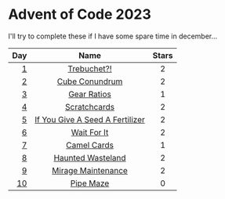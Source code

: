 # Advent of Code 2023

I'll try to complete these if I have some spare time in december...

|            Day             |                               Name                                   | Stars |
|---------------------------:|:--------------------------------------------------------------------:|:-----:|
|  [1](days/_1/src/main.rs)  |          [Trebuchet?!](https://adventofcode.com/2023/day/1)          |   2   |
|  [2](days/_2/src/main.rs)  |        [Cube Conundrum](https://adventofcode.com/2023/day/2)         |   2   |
|  [3](days/_3/src/main.rs)  |          [Gear Ratios](https://adventofcode.com/2023/day/3)          |   1   |
|  [4](days/_4/src/main.rs)  |         [Scratchcards](https://adventofcode.com/2023/day/4)          |   2   |
|  [5](days/_5/src/main.rs)  |[If You Give A Seed A Fertilizer](https://adventofcode.com/2023/day/5)|   2   |
|  [6](days/_6/src/main.rs)  |          [Wait For It](https://adventofcode.com/2023/day/6)          |   2   |
|  [7](days/_7/src/main.rs)  |          [Camel Cards](https://adventofcode.com/2023/day/7)          |   1   |
|  [8](days/_8/src/main.rs)  |      [Haunted Wasteland](https://adventofcode.com/2023/day/8)        |   2   |
|  [9](days/_9/src/main.rs)  |      [Mirage Maintenance](https://adventofcode.com/2023/day/9)       |   2   |
| [10](days/_10/src/main.rs) |           [Pipe Maze](https://adventofcode.com/2023/day/10)          |   0   |
